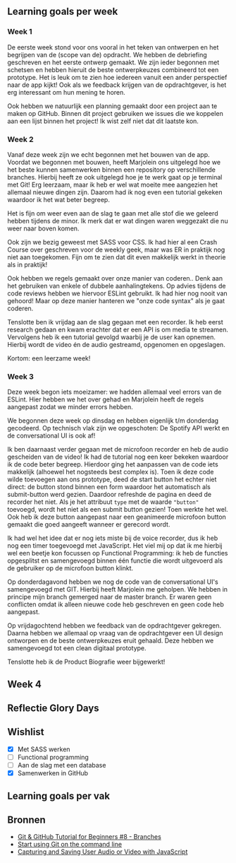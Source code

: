 ## Learning goals per week

### Week 1 
De eerste week stond voor ons vooral in het teken van ontwerpen en het begrijpen van de (scope van de) opdracht. We hebben de debriefing geschreven en het eerste ontwerp gemaakt. We zijn ieder begonnen met schetsen en hebben hieruit de beste ontwerpkeuzes combineerd tot een prototype. Het is leuk om te zien hoe iedereen vanuit een ander perspectief naar de app kijkt! Ook als we feedback krijgen van de opdrachtgever, is het erg interessant om hun mening te horen. 

Ook hebben we natuurlijk een planning gemaakt door een project aan te maken op GitHub. Binnen dit project gebruiken we issues die we koppelen aan een lijst binnen het project! Ik wist zelf niet dat dit laatste kon.


### Week 2
Vanaf deze week zijn we echt begonnen met het bouwen van de app. Voordat we begonnen met bouwen, heeft Marjolein ons uitgelegd hoe we het beste kunnen samenwerken binnen een repository op verschillende branches. Hierbij heeft ze ook uitgelegd hoe je te werk gaat op je terminal met Git! Erg leerzaam, maar ik heb er wel wat moeite mee aangezien het allemaal nieuwe dingen zijn. Daarom had ik nog even een tutorial gekeken waardoor ik het wat beter begreep.

Het is fijn om weer even aan de slag te gaan met alle stof die we geleerd hebben tijdens de minor. Ik merk dat er wat dingen waren weggezakt die nu weer naar boven komen. 

Ook zijn we bezig geweest met SASS voor CSS. Ik had hier al een Crash Course over geschreven voor de weekly geek, maar was ER in praktijk nog niet aan toegekomen. Fijn om te zien dat dit even makkelijk werkt in theorie als in praktijk!

Ook hebben we regels gemaakt over onze manier van coderen.. Denk aan het gebruiken van enkele of dubbele aanhalingtekens. Op advies tijdens de code reviews hebben we hiervoor ESLint gebruikt. Ik had hier nog nooit van gehoord! Maar op deze manier hanteren we "onze code syntax" als je gaat coderen. 

Tenslotte ben ik vrijdag aan de slag gegaan met een recorder. Ik heb eerst research gedaan en kwam erachter dat er een API is om media te streamen. Vervolgens heb ik een tutorial gevolgd waarbij je de user kan opnemen. Hierbij wordt de video én de audio gestreamd, opgenomen en opgeslagen. 

Kortom: een leerzame week!

### Week 3
Deze week begon iets moeizamer: we hadden allemaal veel errors van de ESLint. Hier hebben we het over gehad en Marjolein heeft de regels aangepast zodat we minder errors hebben. 

We begonnen deze week op dinsdag en hebben eigenlijk t/m donderdag gecodeerd. Op technisch vlak zijn we opgeschoten: De Spotify API werkt en de conversational UI is ook af! 

Ik ben daarnaast verder gegaan met de microfoon recorder en heb de audio gescheiden van de video! Ik had de tutorial nog een keer bekeken waardoor ik de code beter begreep. Hierdoor ging het aanpassen van de code iets makkelijk (alhoewel het nogsteeds best complex is). Toen ik deze code wilde toevoegen aan ons prototype, deed de start button het echter niet direct: de button stond binnen een form waardoor het automatisch als submit-button werd gezien. Daardoor refreshde de pagina en deed de recorder het niet. Als je het attribuut `type` met de waarde `"button"` toevoegd, wordt het niet als een submit button gezien! Toen werkte het wel. Ook heb ik deze button aangepast naar een geanimeerde microfoon button gemaakt die goed aangeeft wanneer er gerecord wordt.

Ik had wel het idee dat er nog iets miste bij de voice recorder, dus ik heb nog een timer toegevoegd met JavaScript. Het viel mij op dat ik me hierbij wel een beetje kon focussen op Functional Programming: ik heb de functies opgesplitst en samengevoegd binnen één functie die wordt uitgevoerd als de gebruiker op de microfoon button klinkt.

Op donderdagavond hebben we nog de code van de conversational UI's samengevoegd met GIT. Hierbij heeft Marjolein me geholpen. We hebben in principe mijn branch gemerged naar de master branch. Er waren geen conflicten omdat ik alleen nieuwe code heb geschreven en geen code heb aangepast.

Op vrijdagochtend hebben we feedback van de opdrachtgever gekregen. Daarna hebben we allemaal op vraag van de opdrachtgever een UI design ontworpen en de beste ontwerpkeuzes eruit gehaald. Deze hebben we samengevoegd tot een clean digitaal prototype.

Tenslotte heb ik de Product Biografie weer bijgewerkt!


## Week 4


## Reflectie Glory Days


## Wishlist
- [x] Met SASS werken 
- [ ] Functional programming
- [ ] Aan de slag met een database
- [x] Samenwerken in GitHub

## Learning goals per vak

## Bronnen
* [Git & GitHub Tutorial for Beginners #8 - Branches](https://www.youtube.com/watch?v=QV0kVNvkMxc&amp=&index=8)
* [Start using Git on the command line](https://docs.gitlab.com/ee/gitlab-basics/start-using-git.html)
* [Capturing and Saving User Audio or Video with JavaScript](https://www.youtube.com/watch?v=K6L38xk2rkk)
